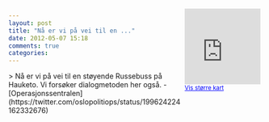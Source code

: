 ```yaml
---
layout: post
title: "Nå er vi på vei til en ..."
date: 2012-05-07 15:18
comments: true
categories: 
---
```

<div style="float:right; margin:5px; position:relative;top:-130px;"><iframe width="150" height="150" frameborder="0" scrolling="no" marginheight="0" marginwidth="0" src="http://maps.google.com/maps?q=Hauketo,+Oslo&hl=no&t=m&z=14&output=embed&iwloc=&"></iframe><br/><small><a href="http://maps.google.com/maps?q=Hauketo,+Oslo&hl=no&t=m&z=14&source=embed&iwloc=A" style="color:#0000FF;text-align:left" target="_new">Vis st&oslash;rre kart</a></small></div>
> Nå er vi på vei til en støyende Russebuss på Hauketo. Vi forsøker dialogmetoden her også. 
- [Operasjonssentralen](https://twitter.com/oslopolitiops/status/199624224162332676)
